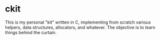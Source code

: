 # ckit

This is my personal "kit" written in C, implementing from scratch various helpers, data structures, allocators, and whatever. The objective is to learn things behind the curtain.

